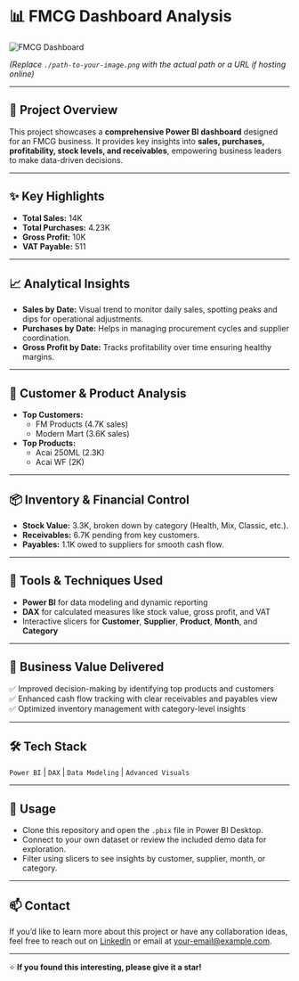 # 📊 FMCG Dashboard Analysis

![FMCG Dashboard](./https://github.com/aneesh662/FMCGTR/blob/f1456d176c80826d6a24405d37e3a18e48e4c1ca/FMCGDASHBOARD.png)

*(Replace `./path-to-your-image.png` with the actual path or a URL if hosting online)*

---

## 🚀 Project Overview
This project showcases a **comprehensive Power BI dashboard** designed for an FMCG business. It provides key insights into **sales, purchases, profitability, stock levels, and receivables**, empowering business leaders to make data-driven decisions.

---

## ✨ Key Highlights
- **Total Sales:** 14K  
- **Total Purchases:** 4.23K  
- **Gross Profit:** 10K  
- **VAT Payable:** 511  

---

## 📈 Analytical Insights
- **Sales by Date:** Visual trend to monitor daily sales, spotting peaks and dips for operational adjustments.
- **Purchases by Date:** Helps in managing procurement cycles and supplier coordination.
- **Gross Profit by Date:** Tracks profitability over time ensuring healthy margins.

---

## 💼 Customer & Product Analysis
- **Top Customers:**
  - FM Products (4.7K sales)
  - Modern Mart (3.6K sales)
- **Top Products:**
  - Acai 250ML (2.3K)
  - Acai WF (2K)

---

## 📦 Inventory & Financial Control
- **Stock Value:** 3.3K, broken down by category (Health, Mix, Classic, etc.).
- **Receivables:** 6.7K pending from key customers.
- **Payables:** 1.1K owed to suppliers for smooth cash flow.

---

## 🔧 Tools & Techniques Used
- **Power BI** for data modeling and dynamic reporting
- **DAX** for calculated measures like stock value, gross profit, and VAT
- Interactive slicers for **Customer**, **Supplier**, **Product**, **Month**, and **Category**

---

## 🚀 Business Value Delivered
✅ Improved decision-making by identifying top products and customers  
✅ Enhanced cash flow tracking with clear receivables and payables view  
✅ Optimized inventory management with category-level insights

---

## 🛠 Tech Stack
`Power BI` | `DAX` | `Data Modeling` | `Advanced Visuals`

---

## 📌 Usage
- Clone this repository and open the `.pbix` file in Power BI Desktop.
- Connect to your own dataset or review the included demo data for exploration.
- Filter using slicers to see insights by customer, supplier, month, or category.

---

## 📫 Contact
If you’d like to learn more about this project or have any collaboration ideas, feel free to reach out on [LinkedIn](#) or email at [your-email@example.com](mailto:your-email@example.com).

---

⭐ **If you found this interesting, please give it a star!**
